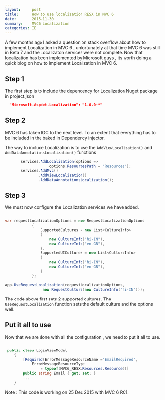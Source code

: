 ```yaml
---
layout:     post
title:      How to use localization RESX in MVC 6
date:       2015-11-30
summary:    MVC6 Localization
categories: IE 
---
```



A few months  ago I asked  a  question on stack overflow about how  to implement Localization in MVC 6 , unfortunately at that time MVC 6 was still in Beta 7 and the Localizaton services were not complete.
Now that localization  has been implemented by Microsoft guys , its  worth doing a quick blog on how to implement Localization in MVC 6.


## Step 1

The first step is to include the dependency for Localization Nuget package in project.json

```json
  "Microsoft.AspNet.Localization": "1.0.0-*"
```
## Step 2

MVC 6 has taken IOC to the next level. To an extent that everything has to be included in the baked in Dependency injector.

The way to include Localization is to  use  the `AddViewLocalization()` and `AddDataAnnotationsLocalization()` functions

```csharp
       services.AddLocalization(options => 
	   				options.ResourcesPath = "Resources");
       services.AddMvc()
               .AddViewLocalization()
               .AddDataAnnotationsLocalization();
```

## Step 3 

We must now configure the Localization services we have added. 

```csharp

var requestLocalizationOptions = new RequestLocalizationOptions
            {
                SupportedCultures = new List<CultureInfo>
                {
                    new CultureInfo("hi-IN"),
					new CultureInfo("en-GB"),
                },
                SupportedUICultures = new List<CultureInfo>
                {
                    new CultureInfo("hi-IN"),
					new CultureInfo("en-GB"),
                }
            };

app.UseRequestLocalization(requestLocalizationOptions,
				 new RequestCulture(new CultureInfo("hi-IN")));
```

The code above first sets 2 supported cultures. The `UseRequestLocalization` function  sets the  default  culture  and the options well.



## Put it all to use 

Now  that we are done  with  all the  configuration , we need to put it all to use.

```csharp

 public class LoginViewModel
    {
        [Required(ErrorMessageResourceName ="EmailRequired",
			ErrorMessageResourceType 
				= typeof(MVC6_RESX.Resources.Resource))]
        public string Email { get; set; }
		...
	}
```

Note : This  code is  working on 25 Dec 2015 with MVC 6 RC1. 
